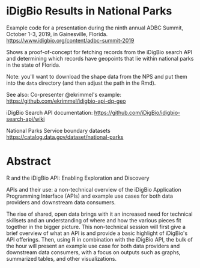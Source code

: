 # iDigBio Results in National Parks

Example code for a presentation during the ninth annual ADBC Summit, October 1-3, 2019, in Gainesville, Florida.  https://www.idigbio.org/content/adbc-summit-2019

Shows a proof-of-concept for fetching records from the iDigBio search API and determining which records have geopoints that lie within national parks in the state of Florida.

Note: you'll want to download the shape data from the NPS and put them into the `data` directory (and then adjust the path in the Rmd).

See also: Co-presenter @ekrimmel's example: https://github.com/ekrimmel/idigbio-api-dq-geo

iDigBio Search API documentation:
https://github.com/iDigBio/idigbio-search-api/wiki

National Parks Service boundary datasets
https://catalog.data.gov/dataset/national-parks

# Abstract
R and the iDigBio API: Enabling Exploration and Discovery

APIs and their use: a non-technical overview of the iDigBio Application Programming Interface (APIs) and example use cases for both data providers and downstream data consumers. 

The rise of shared, open data brings with it an increased need for technical skillsets and an understanding of where and how the various pieces fit together in the bigger picture.  This non-technical session will first give a brief overview of what an API is and provide a basic highlight of iDigBio's API offerings.  Then, using R in combination with the iDigBio API, the bulk of the hour will present an example use case for both data providers and downstream data consumers, with a focus on outputs such as graphs, summarized tables, and other visualizations.
